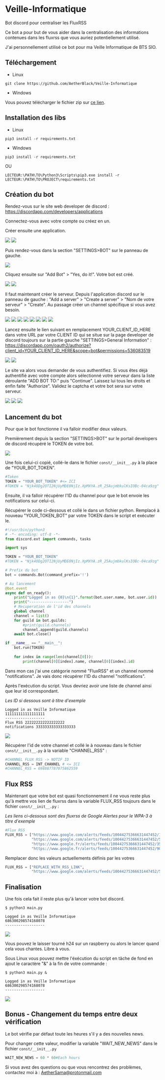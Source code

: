 # Veille-Informatique
Bot discord pour centraliser les FluxRSS

Ce bot a pour but de vous aider dans la centralisation des informations contenues dans les fluxrss que vous auriez potentiellement utilisé.

J'ai personnellement utilisé ce bot pour ma Veille Informatique de BTS SIO.

## Téléchargement

* Linux

```
git clone https://github.com/AetherBlack/Veille-Informatique
```

* Windows

Vous pouvez télécharger le fichier zip sur [ce lien](https://github.com/AetherBlack/Veille-Informatique/archive/master.zip).

## Installation des libs

* Linux

```
pip3 install -r requirements.txt
```

* Windows

```
pip3 install -r requirements.txt
```

OU

```
LECTEUR:\PATH\TO\Python3\Scripts\pip3.exe install -r LECTEUR:\PATH\TO\PROJECT\requirements.txt
```

## Création du bot

Rendez-vous sur le site web developer de discord : https://discordapp.com/developers/applications

Connectez-vous avec votre compte ou créez en un.

Créer ensuite une application. 

<img src="https://github.com/AetherBlack/Veille-Informatique/blob/master/image/1.PNG">
<img src="https://github.com/AetherBlack/Veille-Informatique/blob/master/image/2.PNG">

Puis rendez-vous dans la section "SETTINGS>BOT" sur le panneau de gauche.

<img src="https://github.com/AetherBlack/Veille-Informatique/blob/master/image/3.PNG">

Cliquez ensuite sur "Add Bot" > "Yes, do it!". Votre bot est créé.

<img src="https://github.com/AetherBlack/Veille-Informatique/blob/master/image/4.PNG">
<img src="https://github.com/AetherBlack/Veille-Informatique/blob/master/image/5.PNG">

Il faut maintenant créer le serveur. Depuis l'application discord sur le panneau de gauche : "Add a server" > "Create a server" > "Nom de votre serveur" > "Create". Au passage créer un channel spécifique si vous avez besoin.

<img src="https://github.com/AetherBlack/Veille-Informatique/blob/master/image/6.PNG">
<img src="https://github.com/AetherBlack/Veille-Informatique/blob/master/image/7.PNG">
<img src="https://github.com/AetherBlack/Veille-Informatique/blob/master/image/8.PNG">
<img src="https://github.com/AetherBlack/Veille-Informatique/blob/master/image/9.PNG">
<img src="https://github.com/AetherBlack/Veille-Informatique/blob/master/image/10.PNG">
<img src="https://github.com/AetherBlack/Veille-Informatique/blob/master/image/11.PNG">
<img src="https://github.com/AetherBlack/Veille-Informatique/blob/master/image/12.PNG">
<img src="https://github.com/AetherBlack/Veille-Informatique/blob/master/image/13.PNG">

Lancez ensuite le lien suivant en remplacement YOUR_CLIENT_ID_HERE dans votre URL par votre CLIENT ID qui se situe sur la page developer de discord toujours sur la partie gauche "SETTINGS>General Information" : https://discordapp.com/oauth2/authorize?client_id=YOUR_CLIENT_ID_HERE&scope=bot&permissions=536083519

<img src="https://github.com/AetherBlack/Veille-Informatique/blob/master/image/14.PNG">
<img src="https://github.com/AetherBlack/Veille-Informatique/blob/master/image/15.PNG">

Le site va alors vous demander de vous authentifiez. Si vous êtes déjà authentifié avec votre compte alors sélectionné votre serveur dans la liste déroulante "ADD BOT TO:" puis "Continue". Laissez lui tous les droits et enfin faite "Authorize". Validez le captcha et votre bot sera sur votre serveur.

<img src="https://github.com/AetherBlack/Veille-Informatique/blob/master/image/16.PNG">
<img src="https://github.com/AetherBlack/Veille-Informatique/blob/master/image/17.PNG">
<img src="https://github.com/AetherBlack/Veille-Informatique/blob/master/image/18.PNG">

## Lancement du bot

Pour que le bot fonctionne il va falloir modifier deux valeurs.

Premièrement depuis la section "SETTINGS>BOT" sur le portail developers de discord récupéré le TOKEN de votre bot.

<img src="https://github.com/AetherBlack/Veille-Informatique/blob/master/image/19.PNG">

Une fois celui-ci copié, collé-le dans le fichier ```const/__init__.py``` à la place de "YOUR_BOT_TOKEN".

```python
#Token
TOKEN = "YOUR_BOT_TOKEN" #<= ICI
#TOKEN = "Njk4ODg2OTI2NjUyMDE0NjIz.XpMXYA.zR_25AujmbkulKsIOBc-04ca9zg"
```

Ensuite, il va falloir récupérer l'ID du channel pour que le bot envoie les notifications sur celui-ci.

Récupérer le code ci-dessous et collé le dans un fichier python. Remplacé à nouveau "YOUR_TOKEN_BOT" par votre TOKEN dans le script et exécuter le.

```python
#!/usr/bin/python3
# -*- encoding: utf-8 -*-
from discord.ext import commands, tasks

import sys

TOKEN = "YOUR_BOT_TOKEN"
#TOKEN = "Njk4ODg2OTI2NjUyMDE0NjIz.XpMXYA.zR_25AujmbkulKsIOBc-04ca9zg"

# Prefix du bot
bot = commands.Bot(command_prefix='!')

# Au lancement
@bot.event
async def on_ready():
    print("Logged in as {0}\n{1}".format(bot.user.name, bot.user.id))
    print("------------------")
    # Recuperation de l'id des channels
    global channel
    channel = list()
    for guild in bot.guilds:
        #print(guild.channels)
        channel.append(guild.channels)
    await bot.close()

if __name__ == "__main__":
    bot.run(TOKEN)
    
    for index in range(len(channel[0])):
        print(channel[0][index].name, channel[0][index].id)
```

Dans mon cas j'ai une catégorie nommé "FluxRSS" et un channel nommé "notifications". Je vais donc récupérer l'ID du channel "notifications".

Après l'exécution du script. Vous devriez avoir une liste de channel ainsi que leur id correspondant.

*Les ID si dessous sont à titre d'exemple*
```
Logged in as Veille Informatique
111111111111111111
------------------
Flux RSS 222222222222222222
notifications 333333333333333333
```

<img src="https://github.com/AetherBlack/Veille-Informatique/blob/master/image/20.PNG">

Récupérer l'id de votre channel et collé le à nouveau dans le fichier ```const/__init__.py``` à la variable "CHANNEL_RSS" :

```python
#CHANNEL FLUX RSS -> NOTIF ID
CHANNEL_RSS = INT_CHANNEL # <= ICI
#CHANNEL_RSS = 698887787075862559
```

## Flux RSS

Maintenant que votre bot est quasi fonctionnement il ne vous reste plus qu'à mettre vos lien de fluxrss dans la variable FLUX_RSS toujours dans le fichier ```const/__init__.py``` :

*Les liens ci-dessous sont des fluxrss de Google Alertes pour le WPA-3 à titre d'exemple*
```python
#Flux RSS
FLUX_RSS = ["https://www.google.com/alerts/feeds/10044275366631447452/1055738863244347746",
            "https://www.google.com/alerts/feeds/10044275366631447452/5208661666063475899",
            "https://www.google.fr/alerts/feeds/10044275366631447452/3528165564465536219",
            "https://www.google.fr/alerts/feeds/10044275366631447452/9042324707641309434"]
```

Remplacer donc les valeurs actuellements définis par les votres

```python
FLUX_RSS = ["REPLACE_WITH_RSS_LINK",
            "https://www.google.com/alerts/feeds/10044275366631447452/5208661666063475899"]#<= Exemple de FluxRSS avec Google Alertes
```

## Finalisation

Une fois cela fait il reste plus qu'à lancer votre bot discord.

```
$ python3 main.py

Logged in as Veille Informatique
686300298574168078
------------------
```

<img src="https://github.com/AetherBlack/Veille-Informatique/blob/master/image/21.PNG">

Vous pouvez le laisser tourné h24 sur un raspberry ou alors le lancer quand cela vous chantes. Libre à vous.

Sous Linux vous pouvez mettre l'éxécution du script en tâche de fond en ajout le caractère "&" à la fin de votre commande :

```
$ python3 main.py &

Logged in as Veille Informatique
686300298574168078
------------------
```

<img src="https://github.com/AetherBlack/Veille-Informatique/blob/master/image/22.PNG">

## Bonus - Changement du temps entre deux vérification

Le bot vérifie par défaut toute les heures s'il y a des nouvelles news.

Pour changer cette valeur, modifier la variable "WAIT_NEW_NEWS" dans le fichier ```const/__init__.py```

```python
WAIT_NEW_NEWS = 60 * 60#Each hours
```

Si vous avez des questions ou que vous rencontrez des problèmes, contactez moi à : AetherSama@protonmail.com
